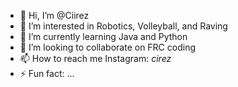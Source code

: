 - 👋 Hi, I’m @Ciirez
- 👀 I’m interested in Robotics, Volleyball, and Raving
- 🌱 I’m currently learning Java and Python
- 💞️ I’m looking to collaborate on FRC coding
- 📫 How to reach me Instagram: _cirez_
- ⚡ Fun fact: ...

<!---
Ciirez/Ciirez is a ✨ special ✨ repository because its `README.md` (this file) appears on your GitHub profile.
You can click the Preview link to take a look at your changes.
--->
